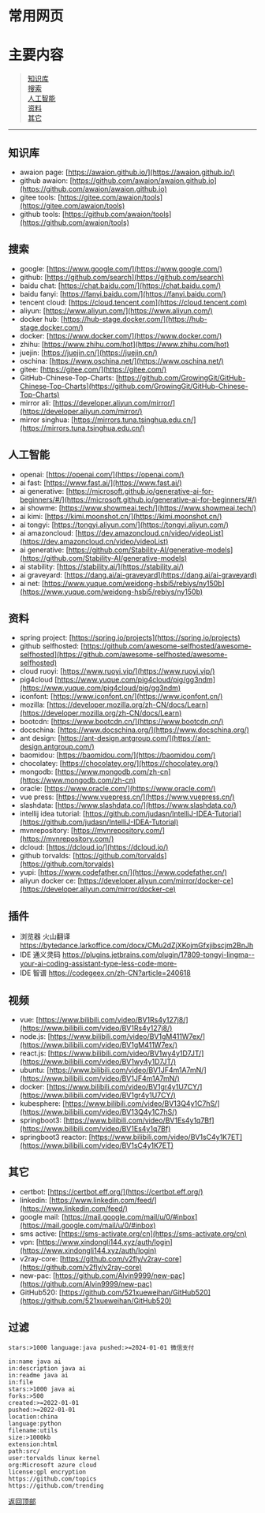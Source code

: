 # 常用网页

# 主要内容

> [知识库](#知识库)  
> [搜索](#搜索)  
> [人工智能](#人工智能)  
> [资料](#资料)  
> [其它](#其它)  

----

## 知识库

- awaion page: [https://awaion.github.io/](https://awaion.github.io/)
- github awaion: [https://github.com/awaion/awaion.github.io](https://github.com/awaion/awaion.github.io)
- gitee tools: [https://gitee.com/awaion/tools](https://gitee.com/awaion/tools)
- github tools: [https://github.com/awaion/tools](https://github.com/awaion/tools)

## 搜索

- google: [https://www.google.com/](https://www.google.com/)
- github: [https://github.com/search](https://github.com/search)
- baidu chat: [https://chat.baidu.com/](https://chat.baidu.com/)
- baidu fanyi: [https://fanyi.baidu.com/](https://fanyi.baidu.com/)
- tencent cloud: [https://cloud.tencent.com](https://cloud.tencent.com)
- aliyun: [https://www.aliyun.com/](https://www.aliyun.com/)
- docker hub: [https://hub-stage.docker.com/](https://hub-stage.docker.com/)
- docker: [https://www.docker.com/](https://www.docker.com/)
- zhihu: [https://www.zhihu.com/hot](https://www.zhihu.com/hot)
- juejin: [https://juejin.cn/](https://juejin.cn/)
- oschina: [https://www.oschina.net/](https://www.oschina.net/)
- gitee: [https://gitee.com/](https://gitee.com/)
- GitHub-Chinese-Top-Charts: [https://github.com/GrowingGit/GitHub-Chinese-Top-Charts](https://github.com/GrowingGit/GitHub-Chinese-Top-Charts)
- mirror ali: [https://developer.aliyun.com/mirror/](https://developer.aliyun.com/mirror/)
- mirror singhua: [https://mirrors.tuna.tsinghua.edu.cn/](https://mirrors.tuna.tsinghua.edu.cn/)

## 人工智能

- openai: [https://openai.com/](https://openai.com/)
- ai fast: [https://www.fast.ai/](https://www.fast.ai/)
- ai generative: [https://microsoft.github.io/generative-ai-for-beginners/#/](https://microsoft.github.io/generative-ai-for-beginners/#/)
- ai showme: [https://www.showmeai.tech/](https://www.showmeai.tech/)
- ai kimi: [https://kimi.moonshot.cn/](https://kimi.moonshot.cn/)
- ai tongyi: [https://tongyi.aliyun.com/](https://tongyi.aliyun.com/)
- ai amazoncloud: [https://dev.amazoncloud.cn/video/videoList](https://dev.amazoncloud.cn/video/videoList)
- ai generative: [https://github.com/Stability-AI/generative-models](https://github.com/Stability-AI/generative-models)
- ai stability: [https://stability.ai/](https://stability.ai/)
- ai graveyard: [https://dang.ai/ai-graveyard](https://dang.ai/ai-graveyard)
- ai net: [https://www.yuque.com/weidong-hsbi5/rebiys/ny150b](https://www.yuque.com/weidong-hsbi5/rebiys/ny150b)

## 资料

- spring project: [https://spring.io/projects](https://spring.io/projects)
- github selfhosted: [https://github.com/awesome-selfhosted/awesome-selfhosted](https://github.com/awesome-selfhosted/awesome-selfhosted)
- cloud ruoyi: [https://www.ruoyi.vip/](https://www.ruoyi.vip/)
- pig4cloud [https://www.yuque.com/pig4cloud/pig/gg3ndm](https://www.yuque.com/pig4cloud/pig/gg3ndm)
- iconfont: [https://www.iconfont.cn/](https://www.iconfont.cn/)
- mozilla: [https://developer.mozilla.org/zh-CN/docs/Learn](https://developer.mozilla.org/zh-CN/docs/Learn)
- bootcdn: [https://www.bootcdn.cn/](https://www.bootcdn.cn/)
- docschina: [https://www.docschina.org/](https://www.docschina.org/)
- ant design: [https://ant-design.antgroup.com/](https://ant-design.antgroup.com/)
- baomidou: [https://baomidou.com/](https://baomidou.com/)
- chocolatey: [https://chocolatey.org/](https://chocolatey.org/)
- mongodb: [https://www.mongodb.com/zh-cn](https://www.mongodb.com/zh-cn)
- oracle: [https://www.oracle.com/](https://www.oracle.com/)
- vue press: [https://www.vuepress.cn/](https://www.vuepress.cn/)
- slashdata: [https://www.slashdata.co/](https://www.slashdata.co/)
- intellij idea tutorial: [https://github.com/judasn/IntelliJ-IDEA-Tutorial](https://github.com/judasn/IntelliJ-IDEA-Tutorial)
- mvnrepository: [https://mvnrepository.com/](https://mvnrepository.com/)
- dcloud: [https://dcloud.io/](https://dcloud.io/)
- github torvalds: [https://github.com/torvalds](https://github.com/torvalds)
- yupi: [https://www.codefather.cn/](https://www.codefather.cn/)
- aliyun docker ce: [https://developer.aliyun.com/mirror/docker-ce](https://developer.aliyun.com/mirror/docker-ce)

## 插件

- 浏览器 火山翻译 https://bytedance.larkoffice.com/docx/CMu2dZjXKojmGfxjibscjm2BnJh
- IDE 通义灵码 https://plugins.jetbrains.com/plugin/17809-tongyi-lingma--your-ai-coding-assistant-type-less-code-more-
- IDE 智谱 https://codegeex.cn/zh-CN?article=240618

## 视频

- vue: [https://www.bilibili.com/video/BV1Rs4y127j8/](https://www.bilibili.com/video/BV1Rs4y127j8/)
- node.js: [https://www.bilibili.com/video/BV1gM411W7ex/](https://www.bilibili.com/video/BV1gM411W7ex/)
- react.js: [https://www.bilibili.com/video/BV1wy4y1D7JT/](https://www.bilibili.com/video/BV1wy4y1D7JT/)
- ubuntu: [https://www.bilibili.com/video/BV1JF4m1A7mN/](https://www.bilibili.com/video/BV1JF4m1A7mN/)
- docker: [https://www.bilibili.com/video/BV1gr4y1U7CY/](https://www.bilibili.com/video/BV1gr4y1U7CY/)
- kubesphere: [https://www.bilibili.com/video/BV13Q4y1C7hS/](https://www.bilibili.com/video/BV13Q4y1C7hS/)
- springboot3: [https://www.bilibili.com/video/BV1Es4y1q7Bf](https://www.bilibili.com/video/BV1Es4y1q7Bf)
- springboot3 reactor: [https://www.bilibili.com/video/BV1sC4y1K7ET](https://www.bilibili.com/video/BV1sC4y1K7ET)

## 其它
- certbot: [https://certbot.eff.org/](https://certbot.eff.org/)
- linkedin: [https://www.linkedin.com/feed/](https://www.linkedin.com/feed/)
- google mail: [https://mail.google.com/mail/u/0/#inbox](https://mail.google.com/mail/u/0/#inbox)
- sms active: [https://sms-activate.org/cn](https://sms-activate.org/cn)
- vpn: [https://www.xindongli144.xyz/auth/login](https://www.xindongli144.xyz/auth/login)
- v2ray-core: [https://github.com/v2fly/v2ray-core](https://github.com/v2fly/v2ray-core)
- new-pac: [https://github.com/Alvin9999/new-pac](https://github.com/Alvin9999/new-pac)
- GitHub520: [https://github.com/521xueweihan/GitHub520](https://github.com/521xueweihan/GitHub520)

## 过滤

```text
stars:>1000 language:java pushed:>=2024-01-01 微信支付

in:name java ai
in:description java ai
in:readme java ai
in:file
stars:>1000 java ai
forks:>500
created:>=2022-01-01
pushed:>=2022-01-01
location:china
language:python
filename:utils
size:>1000kb
extension:html
path:src/
user:torvalds linux kernel
org:Microsoft azure cloud
license:gpl encryption
https://github.com/topics
https://github.com/trending
```


[返回顶部](#主要内容)

